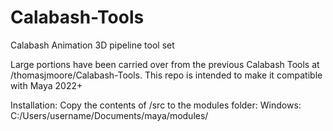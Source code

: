 # Calabash-Tools
Calabash Animation 3D pipeline tool set

Large portions have been carried over from the previous Calabash Tools at /thomasjmoore/Calabash-Tools.  This repo is intended to make it compatible with Maya 2022+

Installation:
Copy the contents of /src to the modules folder:
Windows:
C:/Users/username/Documents/maya/modules/
